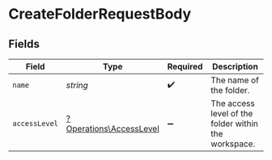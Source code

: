 # CreateFolderRequestBody


## Fields

| Field                                                             | Type                                                              | Required                                                          | Description                                                       |
| ----------------------------------------------------------------- | ----------------------------------------------------------------- | ----------------------------------------------------------------- | ----------------------------------------------------------------- |
| `name`                                                            | *string*                                                          | :heavy_check_mark:                                                | The name of the folder.                                           |
| `accessLevel`                                                     | [?Operations\AccessLevel](../../Models/Operations/AccessLevel.md) | :heavy_minus_sign:                                                | The access level of the folder within the workspace.              |